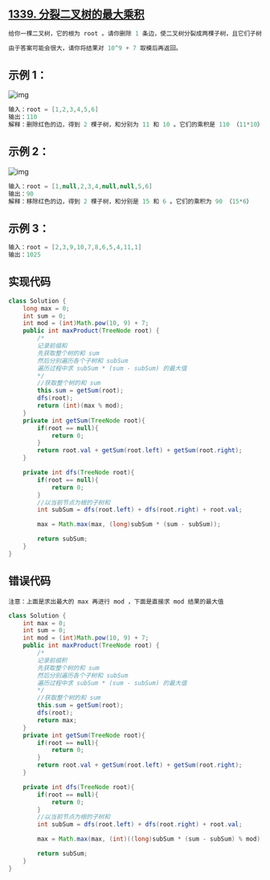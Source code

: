 ## **[1339. 分裂二叉树的最大乘积](https://leetcode-cn.com/problems/maximum-product-of-splitted-binary-tree/)**

```java
给你一棵二叉树，它的根为 root 。请你删除 1 条边，使二叉树分裂成两棵子树，且它们子树和的乘积尽可能大。

由于答案可能会很大，请你将结果对 10^9 + 7 取模后再返回。
```



## **示例 1：**

![img](https://assets.leetcode-cn.com/aliyun-lc-upload/uploads/2020/02/02/sample_1_1699.png)



```java
输入：root = [1,2,3,4,5,6]
输出：110
解释：删除红色的边，得到 2 棵子树，和分别为 11 和 10 。它们的乘积是 110 （11*10）
```



## **示例 2：**

![img](https://assets.leetcode-cn.com/aliyun-lc-upload/uploads/2020/02/02/sample_2_1699.png)

```java
输入：root = [1,null,2,3,4,null,null,5,6]
输出：90
解释：移除红色的边，得到 2 棵子树，和分别是 15 和 6 。它们的乘积为 90 （15*6）
```



## **示例 3：**

```java
输入：root = [2,3,9,10,7,8,6,5,4,11,1]
输出：1025
```







## **实现代码**

```java
class Solution {
    long max = 0;
    int sum = 0;
    int mod = (int)Math.pow(10, 9) + 7;
    public int maxProduct(TreeNode root) {
        /*
        记录前缀和
        先获取整个树的和 sum
        然后分别遍历各个子树和 subSum
        遍历过程中求 subSum * (sum - subSum) 的最大值
        */
        //获取整个树的和 sum
        this.sum = getSum(root);
        dfs(root);
        return (int)(max % mod);
    }
    private int getSum(TreeNode root){
        if(root == null){
            return 0;
        }
        return root.val + getSum(root.left) + getSum(root.right);
    }

    private int dfs(TreeNode root){
        if(root == null){
            return 0;
        }
        //以当前节点为根的子树和
        int subSum = dfs(root.left) + dfs(root.right) + root.val;

        max = Math.max(max, (long)subSum * (sum - subSum));

        return subSum;
    }
}
```



## **错误代码**

```
注意：上面是求出最大的 max 再进行 mod ，下面是直接求 mod 结果的最大值
```



```java
class Solution {
    int max = 0;
    int sum = 0;
    int mod = (int)Math.pow(10, 9) + 7;
    public int maxProduct(TreeNode root) {
        /*
        记录前缀积
        先获取整个树的和 sum
        然后分别遍历各个子树和 subSum
        遍历过程中求 subSum * (sum - subSum) 的最大值
        */
        //获取整个树的和 sum
        this.sum = getSum(root);
        dfs(root);
        return max;
    }
    private int getSum(TreeNode root){
        if(root == null){
            return 0;
        }
        return root.val + getSum(root.left) + getSum(root.right);
    }

    private int dfs(TreeNode root){
        if(root == null){
            return 0;
        }
        //以当前节点为根的子树和
        int subSum = dfs(root.left) + dfs(root.right) + root.val;

        max = Math.max(max, (int)((long)subSum * (sum - subSum) % mod));

        return subSum;
    }
}
```


